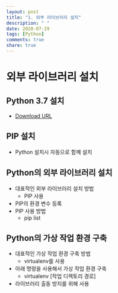 ```yaml
---
layout: post
title: "1. 외부 라이브러리 설치"
description: " "
date: 2020-07-29
tags: [Python]
comments: true
share: true
---
```


# 외부 라이브러리 설치

## Python 3.7 설치

- [Download URL]

## PIP 설치

- Python 설치시 자동으로 함꼐 설치

## Python의 외부 라이브러리 설치

- 대표적인 외부 라이브러리 설치 방법
  - PIP 사용
- PIP의 환경 변수 등록
- PIP 사용 방법
  - pip list

## Python의 가상 작업 환경 구축

- 대표적인 가상 작업 환경 구축 방법
  - virtualenv를 사용
- 아래 명령을 사용해서 가상 작업 환경 구축
  - virtualenv [작업 디렉토리 경로]
- 라이브러리 출동 방지를 위해 사용

[Download URL]: https://www.python.org/
